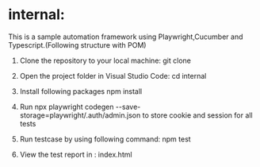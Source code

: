 # internal:

This is a sample automation framework using Playwright,Cucumber and Typescript.(Following structure with POM)

1. Clone the repository to your local machine:
   git clone 
2. Open the project folder in Visual Studio Code:
   cd internal

3. Install following packages
   npm install

4. Run npx playwright codegen --save-storage=playwright/.auth/admin.json to store cookie and session for all tests

5. Run testcase by using following command:
   npm test

6. View the test report in : index.html
